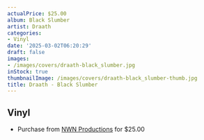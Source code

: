 ```yaml
---
actualPrice: $25.00
album: Black Slumber
artist: Draath
categories:
- Vinyl
date: '2025-03-02T06:20:29'
draft: false
images:
- /images/covers/draath-black_slumber.jpg
inStock: true
thumbnailImage: /images/covers/draath-black_slumber-thumb.jpg
title: Draath - Black Slumber
---
```


## Vinyl
* Purchase from [NWN Productions](http://shop.nwnprod.com/index.php?route=product/product&path=75&product_id=59139&sort=pd.name&order=ASC) for $25.00
